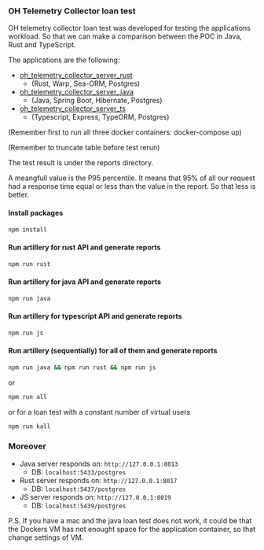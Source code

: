 ### OH Telemetry Collector loan test

OH telemetry collector loan test was developed for testing the applications workload. So that we can make a comparison between the POC in Java, Rust and TypeScript.

The applications are the following:

- [oh_telemetry_collector_server_rust](https://github.com/goto-eof/oh_telemetry_collector_server_rust) 
    - (Rust, Warp, Sea-ORM, Postgres)
- [oh_telemetry_collector_server_java](https://github.com/goto-eof/oh_telemetry_collector_server_java) 
    - (Java, Spring Boot, Hibernate, Postgres)
- [oh_telemetry_collector_server_ts](https://github.com/goto-eof/oh_telemetry_collector_server_ts) 
    - (Typescript, Express, TypeORM, Postgres)

(Remember first to run all three docker containers: docker-compose up)

(Remember to truncate table before test rerun)

The test result is under the reports directory. 

A meangfull value is the P95 percentile. It means that 95% of all our request had a response time equal or less than the value in the report. So that less is better.


#### Install packages

```bash
npm install
```

#### Run artillery for rust API and generate reports

```bash
npm run rust
```

#### Run artillery for java API and generate reports

```bash
npm run java
```

#### Run artillery for typescript API and generate reports

```bash
npm run js
```

#### Run artillery (sequentially) for all of them and generate reports

```bash
npm run java && npm run rust && npm run js
```

or 

```bash
npm run all
```

or  for a loan test with a constant number of virtual users

```bash
npm run kall
```


### Moreover

- Java server responds on: `http://127.0.0.1:8013`
    - DB: `localhost:5433/postgres`
- Rust server responds on: `http://127.0.0.1:8017`
    - DB: `localhost:5437/postgres`
- JS server responds on: `http://127.0.0.1:8019`
    - DB: `localhost:5439/postgres`


P.S. If you have a mac and the java loan test does not work, it could be that the Dockers VM has not enought space for the application container, so that change settings of VM. 
